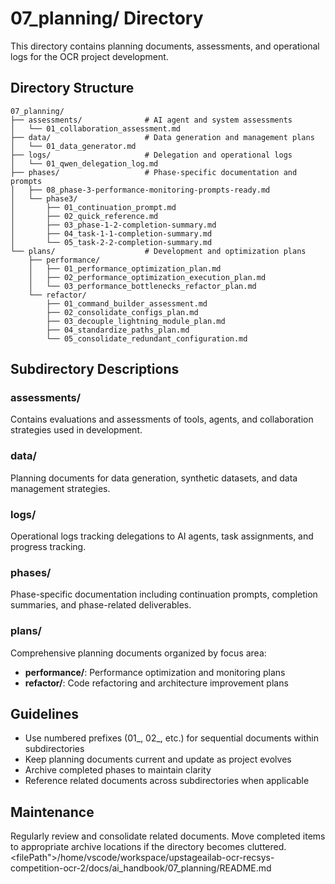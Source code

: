 # 07_planning/ Directory

This directory contains planning documents, assessments, and operational logs for the OCR project development.

## Directory Structure

```
07_planning/
├── assessments/              # AI agent and system assessments
│   └── 01_collaboration_assessment.md
├── data/                     # Data generation and management plans
│   └── 01_data_generator.md
├── logs/                     # Delegation and operational logs
│   └── 01_qwen_delegation_log.md
├── phases/                   # Phase-specific documentation and prompts
│   ├── 08_phase-3-performance-monitoring-prompts-ready.md
│   └── phase3/
│       ├── 01_continuation_prompt.md
│       ├── 02_quick_reference.md
│       ├── 03_phase-1-2-completion-summary.md
│       ├── 04_task-1-1-completion-summary.md
│       └── 05_task-2-2-completion-summary.md
└── plans/                    # Development and optimization plans
    ├── performance/
    │   ├── 01_performance_optimization_plan.md
    │   ├── 02_performance_optimization_execution_plan.md
    │   └── 03_performance_bottlenecks_refactor_plan.md
    └── refactor/
        ├── 01_command_builder_assessment.md
        ├── 02_consolidate_configs_plan.md
        ├── 03_decouple_lightning_module_plan.md
        ├── 04_standardize_paths_plan.md
        └── 05_consolidate_redundant_configuration.md
```

## Subdirectory Descriptions

### assessments/
Contains evaluations and assessments of tools, agents, and collaboration strategies used in development.

### data/
Planning documents for data generation, synthetic datasets, and data management strategies.

### logs/
Operational logs tracking delegations to AI agents, task assignments, and progress tracking.

### phases/
Phase-specific documentation including continuation prompts, completion summaries, and phase-related deliverables.

### plans/
Comprehensive planning documents organized by focus area:
- **performance/**: Performance optimization and monitoring plans
- **refactor/**: Code refactoring and architecture improvement plans

## Guidelines

- Use numbered prefixes (01_, 02_, etc.) for sequential documents within subdirectories
- Keep planning documents current and update as project evolves
- Archive completed phases to maintain clarity
- Reference related documents across subdirectories when applicable

## Maintenance

Regularly review and consolidate related documents. Move completed items to appropriate archive locations if the directory becomes cluttered.</content>
<filePath">/home/vscode/workspace/upstageailab-ocr-recsys-competition-ocr-2/docs/ai_handbook/07_planning/README.md
